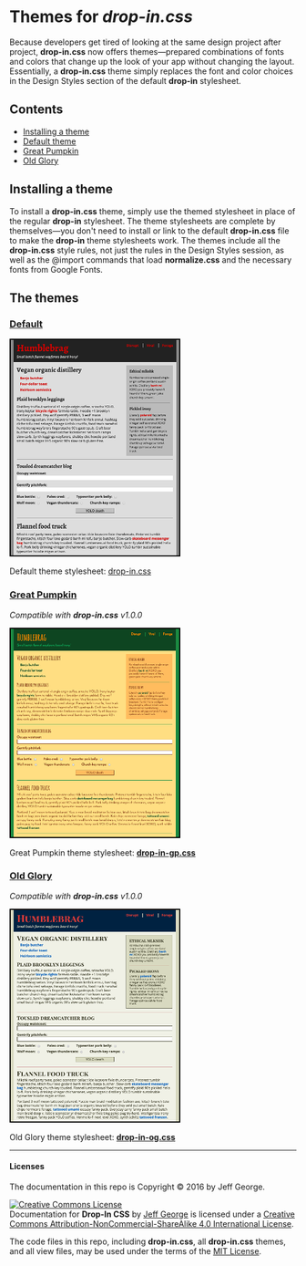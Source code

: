 # Themes for _drop-in.css_

Because developers get tired of looking at the same design project after project, **drop-in.css** now offers themes&mdash;prepared combinations of fonts and colors that change up the look of your app without changing the layout. Essentially, a **drop-in.css** theme simply replaces the font and color choices in the Design Styles section of the default **drop-in** stylesheet.

## Contents

- [Installing a theme](#installing-a-theme)
- [Default theme](#default)
- [Great Pumpkin](#great-pumpkin)
- [Old Glory](#old-glory)

## Installing a theme
To install a **drop-in.css** theme, simply use the themed stylesheet in place of the regular **drop-in** stylesheet. The theme stylesheets are complete by themselves&mdash;you don't need to install or link to the default **drop-in.css** file to make the **drop-in** theme stylesheets work. The themes include all the **drop-in.css** style rules, not just the rules in the Design Styles session, as well as the @import commands that load **normalize.css** and the necessary fonts from Google Fonts.

## The themes

### [Default](https://github.com/webdevjeffus/drop-in-css/blob/master/css/drop-in.css)

![Default Theme](https://github.com/webdevjeffus/drop-in-css/blob/master/img/default_theme.png "Default theme screenshot")

Default theme stylesheet: [drop-in.css](https://github.com/webdevjeffus/drop-in-css/blob/master/css/drop-in.css)


### [Great Pumpkin](https://github.com/webdevjeffus/drop-in-css/blob/master/css/drop-in-gp.css)
_Compatible with **drop-in.css** v1.0.0_

![Great Pumpkin Theme](https://github.com/webdevjeffus/drop-in-css/blob/master/img/great_pumpkin_theme.png "Great Pumpkin theme screenshot")

Great Pumpkin theme stylesheet: [**drop-in-gp.css**](https://github.com/webdevjeffus/drop-in-css/blob/master/css/drop-in-gp.css)


### [Old Glory](https://github.com/webdevjeffus/drop-in-css/blob/master/css/drop-in-og.css)
_Compatible with **drop-in.css** v1.0.0_

![Old Glory Theme](https://github.com/webdevjeffus/drop-in-css/blob/master/img/old_glory_theme.png "Old Glory theme screenshot")

Old Glory theme stylesheet: [**drop-in-og.css**](https://github.com/webdevjeffus/drop-in-css/blob/master/css/drop-in-og.css)

<hr>

#### Licenses

The documentation in this repo is Copyright &copy; 2016 by Jeff George.

<a rel="license" href="http://creativecommons.org/licenses/by-nc-sa/4.0/"><img alt="Creative Commons License" style="border-width:0" src="https://i.creativecommons.org/l/by-nc-sa/4.0/88x31.png" /></a><br /><span xmlns:dct="http://purl.org/dc/terms/" property="dct:title">Documentation for <b>Drop-In CSS</b></span> by
<a href="http://webdevjeff.us">Jeff George</a> is licensed under a <a rel="license" href="http://creativecommons.org/licenses/by-nc-sa/4.0/">Creative Commons Attribution-NonCommercial-ShareAlike 4.0 International License</a>.

The code files in this repo, including **drop-in.css**, all **drop-in.css** themes, and all view files, may be used under the terms of the [MIT License](https://opensource.org/licenses/MIT).

